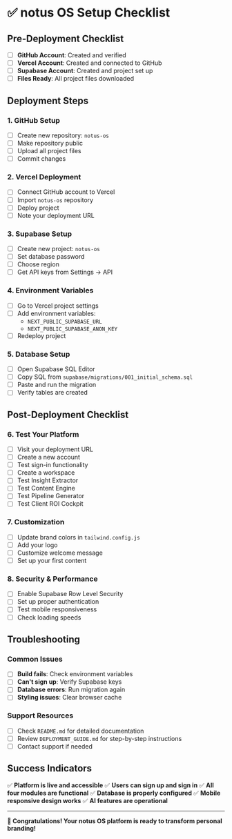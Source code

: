 # ✅ notus OS Setup Checklist

## Pre-Deployment Checklist

- [ ] **GitHub Account**: Created and verified
- [ ] **Vercel Account**: Created and connected to GitHub
- [ ] **Supabase Account**: Created and project set up
- [ ] **Files Ready**: All project files downloaded

## Deployment Steps

### 1. GitHub Setup
- [ ] Create new repository: `notus-os`
- [ ] Make repository public
- [ ] Upload all project files
- [ ] Commit changes

### 2. Vercel Deployment
- [ ] Connect GitHub account to Vercel
- [ ] Import `notus-os` repository
- [ ] Deploy project
- [ ] Note your deployment URL

### 3. Supabase Setup
- [ ] Create new project: `notus-os`
- [ ] Set database password
- [ ] Choose region
- [ ] Get API keys from Settings → API

### 4. Environment Variables
- [ ] Go to Vercel project settings
- [ ] Add environment variables:
  - `NEXT_PUBLIC_SUPABASE_URL`
  - `NEXT_PUBLIC_SUPABASE_ANON_KEY`
- [ ] Redeploy project

### 5. Database Setup
- [ ] Open Supabase SQL Editor
- [ ] Copy SQL from `supabase/migrations/001_initial_schema.sql`
- [ ] Paste and run the migration
- [ ] Verify tables are created

## Post-Deployment Checklist

### 6. Test Your Platform
- [ ] Visit your deployment URL
- [ ] Create a new account
- [ ] Test sign-in functionality
- [ ] Create a workspace
- [ ] Test Insight Extractor
- [ ] Test Content Engine
- [ ] Test Pipeline Generator
- [ ] Test Client ROI Cockpit

### 7. Customization
- [ ] Update brand colors in `tailwind.config.js`
- [ ] Add your logo
- [ ] Customize welcome message
- [ ] Set up your first content

### 8. Security & Performance
- [ ] Enable Supabase Row Level Security
- [ ] Set up proper authentication
- [ ] Test mobile responsiveness
- [ ] Check loading speeds

## Troubleshooting

### Common Issues
- [ ] **Build fails**: Check environment variables
- [ ] **Can't sign up**: Verify Supabase keys
- [ ] **Database errors**: Run migration again
- [ ] **Styling issues**: Clear browser cache

### Support Resources
- [ ] Check `README.md` for detailed documentation
- [ ] Review `DEPLOYMENT_GUIDE.md` for step-by-step instructions
- [ ] Contact support if needed

## Success Indicators

✅ **Platform is live and accessible**
✅ **Users can sign up and sign in**
✅ **All four modules are functional**
✅ **Database is properly configured**
✅ **Mobile responsive design works**
✅ **AI features are operational**

---

**🎉 Congratulations! Your notus OS platform is ready to transform personal branding!** 
